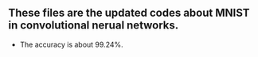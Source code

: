 ## These files are the updated codes about MNIST in convolutional nerual networks.
  * The accuracy is about 99.24%.
